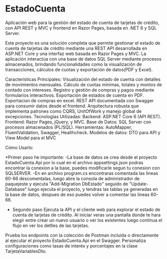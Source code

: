 # EstadoCuenta
Aplicación web para la gestión del estado de cuenta de tarjetas de crédito, con API REST y  MVC y frontend en Razor Pages, basada en .NET 6 y SQL Server.

Este proyecto es una solución completa que permite gestionar el estado de cuenta de tarjetas de crédito mediante una REST API desarrollada en ASP.NET Core y una interfaz web basada en Razor Pages y MVC. La aplicación interactúa con una base de datos SQL Server mediante procesos almacenados, brindando funcionalidades como la visualización de transacciones, cálculos de cuotas y exportación de datos(PDF y Excel).

Características Principales:
  Visualización del estado de cuenta con detalles de movimientos mensuales.
  Cálculo de cuotas mínimas, totales y montos de contado con intereses.
  Registro y gestión de compras y pagos mediante formularios interactivos.
  Exportación de estados de cuenta en PDF.
  Exportacion de compras en excel.
  REST API documentada con Swagger para consumir datos desde el frontend.
  Arquitectura robusta que implementa patrones como CQRS, UnitOfWork y manejo global de excepciones.
  Tecnologías Utilizadas:
  Backend: ASP.NET Core 6 (API REST).
  Frontend: Razor Pages, jQuery, y MVC.
  Base de Datos: SQL Server con procesos almacenados (PL/SQL).
  Herramientas: AutoMapper, FluentValidation, Swagger, Healthcheck.
  Modelos de datos: DTO para API y View Model para el MVC

Cómo Usarlo:

*Primer paso he importante: 
	-La base de datos se crea desde el proyecto EstadoCuenta.Api por lo cual en el archivo appsettings.json
	podras encontrar la  conexion a la base, puedes modificarle segun tu conesion con SQLSERVER.
	-En en archivo program.cs encontraras comentada las lineas 60-66 descomentalas, luego abre la consola
	de administrador de paquejeste y ejecuta "Add-Migration DbEstado" seguido de "Update-Database" 
	luego ejecuta el proyecto, y tendras las tablas ya generadas en la base de datos, despues de eso puedes volver
	a comentar las lineas 60-66.
	
* Segundo paso
  Ejecuta la API y el cliente web para explorar el estado de cuenta de tarjetas de crédito.
  Al iniciar veras una pantalla donde te hara elegir entre crear un nuevo usuario o ver los existentes
  luego continua el flujo en ver los detlles de las tarjetas.

Prueba los endpoints con la colección de Postman incluida o directamente al ejecutar el proyecto EstadoCuenta.Api en el Swagger.
Personaliza configuraciones como tasas de interés y porcentajes en la clase TarjetaVariablesDto.
